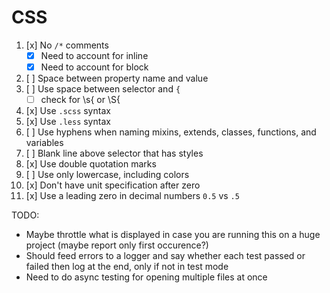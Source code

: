 # CSS

1. [x] No `/*` comments
    - [x] Need to account for inline
    - [x] Need to account for block
2. [ ] Space between property name and value
3. [ ] Use space between selector and `{`
    - [ ] check for \s{ or \S{
4. [x] Use `.scss` syntax
5. [x] Use `.less` syntax
6. [ ] Use hyphens when naming mixins, extends, classes, functions, and variables
7. [ ] Blank line above selector that has styles
8. [x] Use double quotation marks
9. [ ] Use only lowercase, including colors
10. [x] Don't have unit specification after zero
11. [x] Use a leading zero in decimal numbers `0.5` vs `.5`


TODO:
- Maybe throttle what is displayed in case you are running this on a huge project (maybe report only first occurence?)
- Should feed errors to a logger and say whether each test passed or failed then log at the end, only if not in test mode
- Need to do async testing for opening multiple files at once